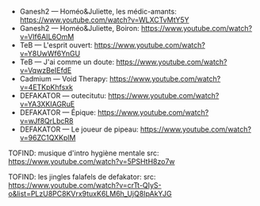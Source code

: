 


- Ganesh2 — Homéo&Juliette, les médic-amants: https://www.youtube.com/watch?v=WLXCTvMtY5Y
- Ganesh2 — Homéo&Juliette, Boiron: https://www.youtube.com/watch?v=VIf6AIL6OmM
- TeB — L'esprit ouvert: https://www.youtube.com/watch?v=Y8UwWf6YnGU
- TeB — J'ai comme un doute: https://www.youtube.com/watch?v=VqwzBeIEfdE
- Cadmium — Void Therapy: https://www.youtube.com/watch?v=4ETKpKhfsxk
- DEFAKATOR — outecitutu: https://www.youtube.com/watch?v=YA3XKIAGRuE
- DEFAKATOR — Épique: https://www.youtube.com/watch?v=wJf8QrLbcR8
- DEFAKATOR — Le joueur de pipeau: https://www.youtube.com/watch?v=96ZC1QXKplM


TOFIND: musique d'intro hygiène mentale
src: https://www.youtube.com/watch?v=5PSHtH8zo7w

TOFIND: les jingles falafels de defakator:
src: https://www.youtube.com/watch?v=crTt-QIyS-o&list=PLzU8PC8KVrx9tuxK6LM6h_UjQ8IpAkYJG
